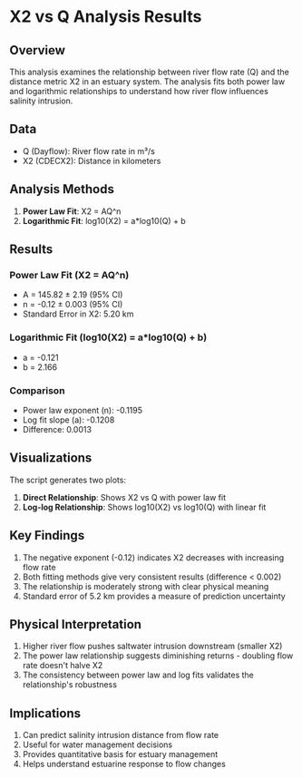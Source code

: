 # X2 vs Q Analysis Results

## Overview
This analysis examines the relationship between river flow rate (Q) and the distance metric X2 in an estuary system. The analysis fits both power law and logarithmic relationships to understand how river flow influences salinity intrusion.

## Data
- Q (Dayflow): River flow rate in m³/s
- X2 (CDECX2): Distance in kilometers

## Analysis Methods
1. **Power Law Fit**: X2 = AQ^n
2. **Logarithmic Fit**: log10(X2) = a*log10(Q) + b

## Results

### Power Law Fit (X2 = AQ^n)
- A = 145.82 ± 2.19 (95% CI)
- n = -0.12 ± 0.003 (95% CI)
- Standard Error in X2: 5.20 km

### Logarithmic Fit (log10(X2) = a*log10(Q) + b)
- a = -0.121
- b = 2.166

### Comparison
- Power law exponent (n): -0.1195
- Log fit slope (a): -0.1208
- Difference: 0.0013

## Visualizations
The script generates two plots:
1. **Direct Relationship**: Shows X2 vs Q with power law fit
2. **Log-log Relationship**: Shows log10(X2) vs log10(Q) with linear fit

## Key Findings
1. The negative exponent (-0.12) indicates X2 decreases with increasing flow rate
2. Both fitting methods give very consistent results (difference < 0.002)
3. The relationship is moderately strong with clear physical meaning
4. Standard error of 5.2 km provides a measure of prediction uncertainty

## Physical Interpretation
1. Higher river flow pushes saltwater intrusion downstream (smaller X2)
2. The power law relationship suggests diminishing returns - doubling flow rate doesn't halve X2
3. The consistency between power law and log fits validates the relationship's robustness

## Implications
1. Can predict salinity intrusion distance from flow rate
2. Useful for water management decisions
3. Provides quantitative basis for estuary management
4. Helps understand estuarine response to flow changes 